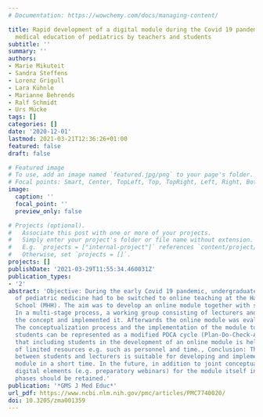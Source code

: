 ```yaml
---
# Documentation: https://wowchemy.com/docs/managing-content/

title: Rapid development of a digital module during the Covid 19 pandemic in undergraduate
  medical education of pediatrics by teachers and students
subtitle: ''
summary: ''
authors:
- Marie Mikuteit
- Sandra Steffens
- Lorenz Grigull
- Lara Kühnle
- Marianne Behrends
- Ralf Schmidt
- Urs Mücke
tags: []
categories: []
date: '2020-12-01'
lastmod: 2021-03-21T12:36:26+01:00
featured: false
draft: false

# Featured image
# To use, add an image named `featured.jpg/png` to your page's folder.
# Focal points: Smart, Center, TopLeft, Top, TopRight, Left, Right, BottomLeft, Bottom, BottomRight.
image:
  caption: ''
  focal_point: ''
  preview_only: false

# Projects (optional).
#   Associate this post with one or more of your projects.
#   Simply enter your project's folder or file name without extension.
#   E.g. `projects = ["internal-project"]` references `content/project/deep-learning/index.md`.
#   Otherwise, set `projects = []`.
projects: []
publishDate: '2021-03-29T11:55:34.460031Z'
publication_types:
- '2'
abstract: 'Objective: During the early Covid 19 pandemic, undergraduate medical teaching
  of pediatric medicine had to be switched to online teaching at the Hanover Medical
  School (MHH). The aim was to develop an online module together with students., Methodology:
  In a multi-stage process, a working group consisting of lecturers and students developed
  the concept and implemented it. Afterwards the online module was evaluated., Results:
  The conceptualization process and the implementation of the module together with
  students can be represented as a modified PDCA cycle (Plan-Do-Check-Act). We showed
  that including students in the development of an online module is helpful in times
  of limited resources e.g. such as personnel and time., Conclusion: The cooperation
  between students and lecturers is suitable for developing and implementing an online
  module in a short time. In the future, in addition to joint conceptualization phases,
  digital elements (e.g. preparatory webinars) for the module itself in attendance
  phases should be retained.'
publication: '*GMS J Med Educ*'
url_pdf: https://www.ncbi.nlm.nih.gov/pmc/articles/PMC7740020/
doi: 10.3205/zma001359
---
```

